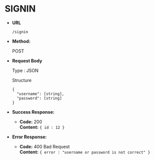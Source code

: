 # **SIGNIN**

- **URL**

  `/signin`

- **Method:**

  POST

- **Request Body**

  Type : JSON

  Structure

  ```
  {
    "username": [string],
    "password": [string]
  }
  ```

- **Success Response:**

  - **Code:** 200 <br />
    **Content:** `{ id : 12 }`

- **Error Response:**

  - **Code:** 400 Bad Request <br />
    **Content:** `{ error : "username or password is not correct" }`
